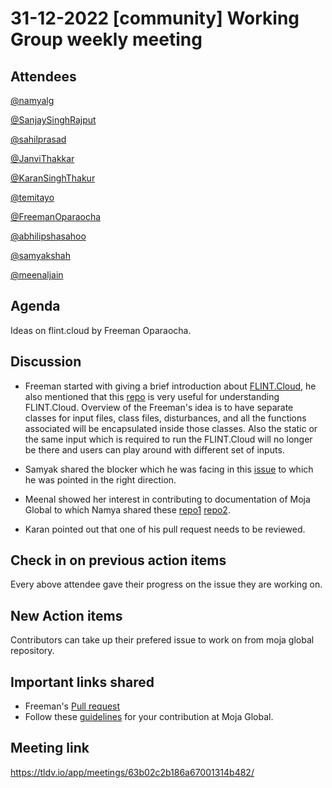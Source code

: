 # 31-12-2022 [community] Working Group weekly meeting 

## Attendees
[@namyalg](https://github.com/Namyalg)

[@SanjaySinghRajput](https://github.com/SanjaySinghRajpoot)

[@sahilprasad](https://github.com/sailorworks)

[@JanviThakkar](https://github.com/Janvi-Thakkar)

[@KaranSinghThakur](https://github.com/thisiskaransgit)

[@temitayo](https://github.com/temitayopelumi)

[@FreemanOparaocha](https://github.com/Freeman-kuch)

[@abhilipshasahoo](https://github.com/abhilipsasahoo03)

[@samyakshah](https://github.com/samyakshah3008)

[@meenaljain](https://github.com/meenaljain0303)

## Agenda
Ideas on flint.cloud by Freeman Oparaocha.

## Discussion
- Freeman started with giving a brief introduction about [FLINT.Cloud](https://github.com/moja-global/FLINT.Cloud), he also mentioned that this [repo](https://moja-global.github.io/Handbook/) is very useful for understanding FLINT.Cloud. Overview of the Freeman's idea is to have separate classes for input files, class files, disturbances, and all the functions associated will be encapsulated inside those classes. Also the static or the same input which is required to run the FLINT.Cloud will no longer be there and users can play around with different set of inputs.

- Samyak shared the blocker which he was facing in this [issue](https://github.com/moja-global/community-website/issues/351) to which he was pointed in the right direction.

- Meenal showed her interest in contributing to documentation of Moja Global to which Namya shared these [repo1](https://docs.moja.global/en/master/) [repo2](https://moja-global.github.io/Handbook/).

- Karan pointed out that one of his pull request needs to be reviewed.

## Check in on previous action items
Every above attendee gave their progress on the issue they are working on.
## New Action items
Contributors can take up their prefered issue to work on from moja global repository.
## Important links shared
- Freeman's [Pull request](https://github.com/moja-global/FLINT.Cloud/pull/206)
- Follow these [guidelines](https://github.com/moja-global/About_moja_global/tree/master/Contributing) for your contribution at Moja Global.
## Meeting link
https://tldv.io/app/meetings/63b02c2b186a67001314b482/
